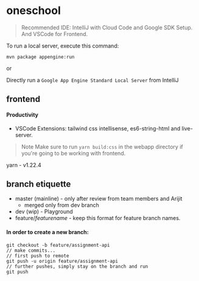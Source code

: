 # oneschool

> Recommended IDE: IntelliJ with Cloud Code and Google SDK Setup. And VSCode for Frontend.

To run a local server, execute this
command:

`mvn package appengine:run`

or

Directly run a `Google App Engine Standard Local Server` from IntelliJ

## frontend

#### Productivity

- VSCode Extensions: tailwind css intellisense, es6-string-html and live-server.

> Note Make sure to run `yarn build:css` in the webapp directory if you're going to be working with frontend.

yarn - v1.22.4

## branch etiquette

- master (mainline) - only after review from team members and Arijit
    - merged only from dev branch
- dev (wip) - Playground
- feature/*featurename* - keep this format for feature branch names.

#### In order to create a new branch:

```
git checkout -b feature/assignment-api
// make commits...
// first push to remote
git push -u origin feature/assignment-api
// further pushes, simply stay on the branch and run
git push

```